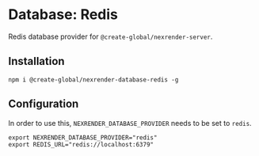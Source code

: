 # Database: Redis

Redis database provider for `@create-global/nexrender-server`.

## Installation

```
npm i @create-global/nexrender-database-redis -g
```

## Configuration

In order to use this, `NEXRENDER_DATABASE_PROVIDER` needs to be set to `redis`.

```
export NEXRENDER_DATABASE_PROVIDER="redis"
export REDIS_URL="redis://localhost:6379"
```

